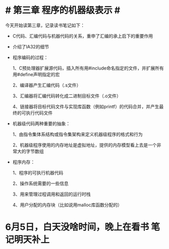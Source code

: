 # **# 第三章 程序的机器级表示 #** #

今天开始读第三章，记录读书笔记如下：

* C代码、汇编代码与机器代码的关系，重申了汇编的承上启下的重要作用

* 介绍了IA32的细节

* 程序编码的过程：
 
     1、C预处理器扩展源代码，插入所有用#include命名指定的文件，并扩展所有用#define声明指定的宏

     2、编译器产生汇编代码（.s文件）

     3、汇编器将汇编代码转化成二进制目标文件（.o文件）

     4、链接器将目标代码文件与实现库函数（例如printf）的代码合并，并产生最终的可执行代码文件

* 机器级代码两种重要的抽象：

     1、由指令集体系结构或指令集架构来定义机器级程序的格式和行为

     2、机器级程序使用的内存地址是虚拟地址，提供的内存模型看上去是一个非常大的字节数组


* 程序内存：
 
     1、程序的可执行机器代码

     2、操作系统需要的一些信息

     3、用来管理过程调用和返回的运行时栈

	 4、用户分配的内存块（比如说用malloc库函数分配的）


# 6月5日，白天没啥时间，晚上在看书 笔记明天补上 #